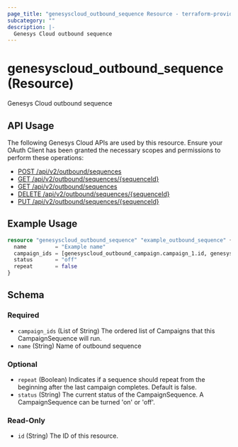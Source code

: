 ```yaml
---
page_title: "genesyscloud_outbound_sequence Resource - terraform-provider-genesyscloud"
subcategory: ""
description: |-
  Genesys Cloud outbound sequence
---
```

# genesyscloud_outbound_sequence (Resource)

Genesys Cloud outbound sequence

## API Usage
The following Genesys Cloud APIs are used by this resource. Ensure your OAuth Client has been granted the necessary scopes and permissions to perform these operations:

- [POST /api/v2/outbound/sequences](https://developer.genesys.cloud/routing/outbound/#post-api-v2-outbound-sequences)
- [GET /api/v2/outbound/sequences/{sequenceId}](https://developer.genesys.cloud/routing/outbound/#get-api-v2-outbound-sequences--sequenceId-)
- [GET /api/v2/outbound/sequences](https://developer.genesys.cloud/routing/outbound/#get-api-v2-outbound-sequences)
- [DELETE /api/v2/outbound/sequences/{sequenceId}](https://developer.genesys.cloud/routing/outbound/#delete-api-v2-outbound-sequences--sequenceId-)
- [PUT /api/v2/outbound/sequences/{sequenceId}](https://developer.genesys.cloud/routing/outbound/#put-api-v2-outbound-sequences--sequenceId-)


## Example Usage

```terraform
resource "genesyscloud_outbound_sequence" "example_outbound_sequence" {
  name         = "Example name"
  campaign_ids = [genesyscloud_outbound_campaign.campaign_1.id, genesyscloud_outbound_campaign.campaign_2.id]
  status       = "off"
  repeat       = false
}
```

<!-- schema generated by tfplugindocs -->
## Schema

### Required

- `campaign_ids` (List of String) The ordered list of Campaigns that this CampaignSequence will run.
- `name` (String) Name of outbound sequence

### Optional

- `repeat` (Boolean) Indicates if a sequence should repeat from the beginning after the last campaign completes. Default is false.
- `status` (String) The current status of the CampaignSequence. A CampaignSequence can be turned 'on' or 'off'.

### Read-Only

- `id` (String) The ID of this resource.

